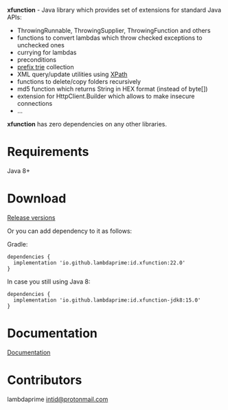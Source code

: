 **xfunction** - Java library which provides set of extensions for standard Java APIs:

- ThrowingRunnable, ThrowingSupplier, ThrowingFunction and others
- functions to convert lambdas which throw checked exceptions to unchecked ones
- currying for lambdas
- preconditions
- [prefix trie](https://en.wikipedia.org/wiki/Trie) collection
- XML query/update utilities using [XPath](https://en.wikipedia.org/wiki/XPath)
- functions to delete/copy folders recursively
- md5 function which returns String in HEX format (instead of byte[])
- extension for HttpClient.Builder which allows to make insecure connections
- ...

**xfunction** has zero dependencies on any other libraries.

# Requirements

Java 8+

# Download

[Release versions](xfunction/release/CHANGELOG.md)

Or you can add dependency to it as follows:

Gradle:

```
dependencies {
  implementation 'io.github.lambdaprime:id.xfunction:22.0'
}
```

In case you still using Java 8:

```
dependencies {
  implementation 'io.github.lambdaprime:id.xfunction-jdk8:15.0'
}
```

# Documentation

[Documentation](http://portal2.atwebpages.com/xfunction)

# Contributors

lambdaprime <intid@protonmail.com>
